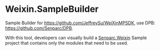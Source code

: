 # Weixin.SampleBuilder
Sample Builder for https://github.com/JeffreySu/WeiXinMPSDK, use DPB: https://github.com/Senparc/DPB.

With this tool, developers can visually build a [Senparc.Weixin](https://github.com/JeffreySu/WeiXinMPSDK) Sample project that contains 
only the modules that need to be used.
